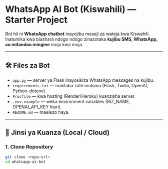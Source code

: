 # WhatsApp AI Bot (Kiswahili) — Starter Project

Bot hii ni **WhatsApp chatbot** inayojibu meseji za wateja kwa Kiswahili. 
Inatumika kwa biashara ndogo ndogo zinazotaka **kujibu SMS, WhatsApp, au mitandao mingine** moja kwa moja.

---

## 🛠 Files za Bot

- `app.py` — server ya Flask inayosikiza WhatsApp messages na kujibu.
- `requirements.txt` — maktaba zote muhimu (Flask, Twilio, OpenAI, Python-dotenv).
- `Procfile` — kwa hosting (Render/Heroku) kuanzisha server.
- `.env.example` — weka environment variables (BIZ_NAME, OPENAI_API_KEY hiari).
- `README.md` — maelezo haya.

---

## 📌 Jinsi ya Kuanza (Local / Cloud)

### 1. Clone Repository
```bash
git clone <repo-url>
cd whatsapp-ai-bot
